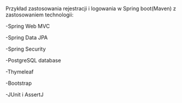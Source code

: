Przykład zastosowania rejestracji i logowania w Spring boot(Maven) z zastosowaniem technologii:

-Spring Web MVC

-Spring Data JPA

-Spring Security

-PostgreSQL database

-Thymeleaf

-Bootstrap

-JUnit i AssertJ
